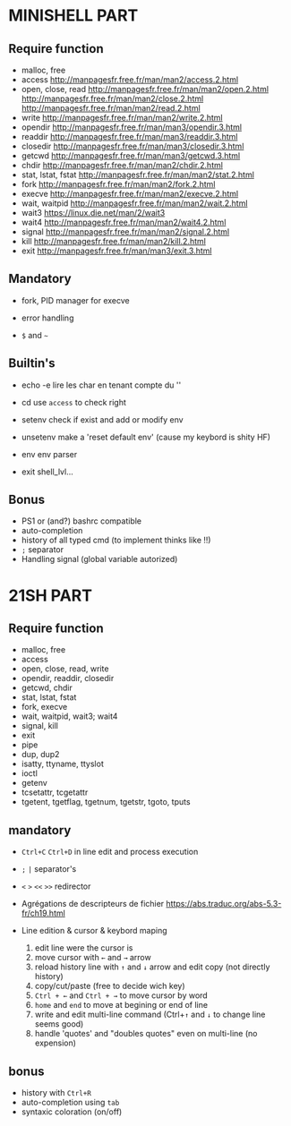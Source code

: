 #   MINISHELL PART
##  Require function
- malloc, free
- access
	http://manpagesfr.free.fr/man/man2/access.2.html
- open, close, read
	http://manpagesfr.free.fr/man/man2/open.2.html
	http://manpagesfr.free.fr/man/man2/close.2.html
	http://manpagesfr.free.fr/man/man2/read.2.html
- write
	http://manpagesfr.free.fr/man/man2/write.2.html
- opendir
	http://manpagesfr.free.fr/man/man3/opendir.3.html
- readdir
	http://manpagesfr.free.fr/man/man3/readdir.3.html
- closedir
	http://manpagesfr.free.fr/man/man3/closedir.3.html
- getcwd
	http://manpagesfr.free.fr/man/man3/getcwd.3.html
- chdir
	http://manpagesfr.free.fr/man/man2/chdir.2.html
- stat, lstat, fstat
	http://manpagesfr.free.fr/man/man2/stat.2.html
- fork
	http://manpagesfr.free.fr/man/man2/fork.2.html
- execve
	http://manpagesfr.free.fr/man/man2/execve.2.html
- wait, waitpid
	http://manpagesfr.free.fr/man/man2/wait.2.html
- wait3
	https://linux.die.net/man/2/wait3
- wait4
	http://manpagesfr.free.fr/man/man2/wait4.2.html
- signal
	http://manpagesfr.free.fr/man/man2/signal.2.html
- kill
	http://manpagesfr.free.fr/man/man2/kill.2.html
- exit
	http://manpagesfr.free.fr/man/man3/exit.3.html

##  Mandatory
- fork, PID manager for execve

- error handling

- `$` and `~`

##  Builtin's
- echo
	-e lire les char en tenant compte du '\'

- cd
	use `access` to check right

- setenv
	check if exist and add or modify env

- unsetenv
	make a 'reset default env' (cause my keybord is shity HF)

- env
	env parser

- exit
	shell_lvl...

##  Bonus
- PS1 or (and?) bashrc compatible
- auto-completion
- history of all typed cmd (to implement thinks like !!)
- `;` separator
- Handling signal (global variable autorized)


#   21SH PART
##	Require function
- malloc, free
- access
- open, close, read, write
- opendir, readdir, closedir
- getcwd, chdir
- stat, lstat, fstat
- fork, execve
- wait, waitpid, wait3; wait4
- signal, kill
- exit
- pipe
- dup, dup2
- isatty, ttyname, ttyslot
- ioctl
- getenv
- tcsetattr, tcgetattr
- tgetent, tgetflag, tgetnum, tgetstr, tgoto, tputs
##  mandatory
- `Ctrl+C` `Ctrl+D` in line edit and process execution

- `;` `|` separator's

- `<` `>` `<<` `>>` redirector

- Agrégations de descripteurs de fichier
	https://abs.traduc.org/abs-5.3-fr/ch19.html

- Line edition & cursor & keybord maping
	1. edit line were the cursor is
	2. move cursor with `←` and `→` arrow
	3. reload history line with `↑` and `↓` arrow and edit copy 	(not directly history)
	4. copy/cut/paste (free to decide wich key)
	5. `Ctrl + ←` and `Ctrl + →` to move cursor by word
	6. `home` and `end` to move at begining or end of line
	7. write and edit multi-line command (Ctrl+`↑` and `↓` to 		change line seems good)
	8. handle 'quotes' and "doubles quotes" even on multi-line 		(no expension)
##  bonus
- history with `Ctrl+R`
- auto-completion using `tab`
- syntaxic coloration (on/off)